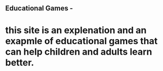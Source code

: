 ## Educational Games - 

# this site is an explenation and an exapmle of educational games that can help children and adults learn better.
